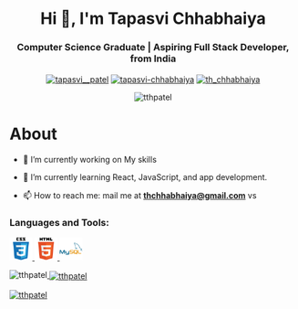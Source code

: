 <h1 align="center">Hi 👋, I'm Tapasvi Chhabhaiya</h1>
<h3 align="center">Computer Science Graduate | Aspiring Full Stack Developer, from India</h3>



<p align="center">
<a href="https://twitter.com/tapasvi__patel" target="blank"><img align="center" src="https://raw.githubusercontent.com/rahuldkjain/github-profile-readme-generator/master/src/images/icons/Social/twitter.svg" alt="tapasvi__patel" height="30" width="40" /></a>
<a href="https://linkedin.com/in/tapasvi-chhabhaiya" target="blank"><img align="center" src="https://raw.githubusercontent.com/rahuldkjain/github-profile-readme-generator/master/src/images/icons/Social/linked-in-alt.svg" alt="tapasvi-chhabhaiya" height="30" width="40" /></a>
<!-- <a href="https://kaggle.com/chhabhaiyatapasvi" target="blank"><img align="center" src="https://raw.githubusercontent.com/rahuldkjain/github-profile-readme-generator/master/src/images/icons/Social/kaggle.svg" alt="chhabhaiyatapasvi" height="30" width="40" /></a> -->
<a href="https://instagram.com/th_chhabhaiya" target="blank"><img align="center" src="https://raw.githubusercontent.com/rahuldkjain/github-profile-readme-generator/master/src/images/icons/Social/instagram.svg" alt="th_chhabhaiya" height="30" width="40" /></a>
</p>


<p align="center"> <img src="https://komarev.com/ghpvc/?username=tthpatel&label=Profile%20views&color=e6416b&style=flat" alt="tthpatel" /> </p>


<h1 align="left">About</h1>


- 🔭 I’m currently working on My skills

- 🌱 I’m currently learning React, JavaScript, and app development.

- 📫 How to reach me: mail me at **thchhabhaiya@gmail.com**
vs
<!--
 <img src="https://raw.githubusercontent.com/devicons/devicon/master/icons/c/c-original.svg" alt="c" width="40" height="40"/> </a> <a href="https://www.w3schools.com/cpp/" target="_blank" rel="noreferrer"> <img src="https://raw.githubusercontent.com/devicons/devicon/master/icons/cplusplus/cplusplus-original.svg" alt="cplusplus" width="40" height="40"/> </a> 
  <a href="https://www.java.com" target="_blank" rel="noreferrer"></a> <a href="https://www.php.net" target="_blank" rel="noreferrer"> <img src="https://raw.githubusercontent.com/devicons/devicon/master/icons/php/php-original.svg" alt="php" width="40" height="40"/> </a> <a href="https://www.python.org" target="_blank" rel="noreferrer"> <img src="https://raw.githubusercontent.com/devicons/devicon/master/icons/python/python-original.svg" alt="python" width="40" height="40"/> </a>
   <img src="https://raw.githubusercontent.com/devicons/devicon/master/icons/java/java-original.svg" alt="java" width="40" height="40"/>   <img src="https://raw.githubusercontent.com/devicons/devicon/master/icons/csharp/csharp-original.svg" alt="csharp" width="40" height="40"/> </a>-->
   

<h3 align="left">Languages and Tools:</h3>
<p align="left"> <a href="https://www.cprogramming.com/" target="_blank" rel="noreferrer"><a href="https://www.w3schools.com/cs/" target="_blank" rel="noreferrer"> <a href="https://www.w3schools.com/css/" target="_blank" rel="noreferrer"> <img src="https://raw.githubusercontent.com/devicons/devicon/master/icons/css3/css3-original-wordmark.svg" alt="css3" width="40" height="40"/> </a> <a href="https://www.w3.org/html/" target="_blank" rel="noreferrer"> <img src="https://raw.githubusercontent.com/devicons/devicon/master/icons/html5/html5-original-wordmark.svg" alt="html5" width="40" height="40"/> </a> </a> <a href="https://www.mysql.com/" target="_blank" rel="noreferrer"> <img src="https://raw.githubusercontent.com/devicons/devicon/master/icons/mysql/mysql-original-wordmark.svg" alt="mysql" width="40" height="40"/>  </p>

<p><img align="left" src="https://github-readme-stats.vercel.app/api/top-langs?username=tthpatel&show_icons=true&theme=dark&locale=en&layout=compact" alt="tthpatel" /></p>
<p>  </p>
<p>&nbsp;<img align="center" src="https://github-readme-stats.vercel.app/api?username=tthpatel&show_icons=true&theme=dark&locale=en" alt="tthpatel" /></p>
<p><img align="center" src="https://github-readme-streak-stats.herokuapp.com/?user=tthpatel&theme=dark" alt="tthpatel" /></p>
 

